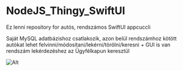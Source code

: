 # NodeJS_Thingy_SwiftUI
Ez lenni repository for autós, rendszámos SwiftUI appcuccli

Saját MySQL adatbázishoz csatlakozik, azon belül rendszámhoz kötött autókat lehet felvinni/módosítani/lekérni/törölni/keresni + GUI is van rendszám lekérdezéshez az Ügyfélkapun keresztül

![Alt](https://repobeats.axiom.co/api/embed/8201d85579861d912de193c5a430ca7a6f024329.svg "Repobeats analytics image")
